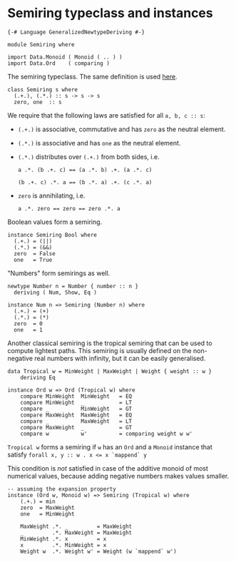 Semiring typeclass and instances
================================

``` {.haskell}
{-# Language GeneralizedNewtypeDeriving #-}

module Semiring where

import Data.Monoid ( Monoid ( .. ) )
import Data.Ord    ( comparing )
```

The semiring typeclass. The same definition is used
[here](http://hackage.haskell.org/package/weighted-regexp).

``` {.haskell}
class Semiring s where
  (.+.), (.*.) :: s -> s -> s
  zero, one  :: s
```

We require that the following laws are satisfied for all `a, b, c :: s`:

-   `(.+.)` is associative, commutative and has `zero` as the neutral
    element.
-   `(.*.)` is associative and has `one` as the neutral element.
-   `(.*.)` distributes over `(.+.)` from both sides, i.e.

    `a .*. (b .+. c) == (a .*. b) .+. (a .*. c)`

    `(b .+. c) .*. a == (b .*. a) .+. (c .*. a)`
-   `zero` is annihilating, i.e.

    `a .*. zero == zero == zero .*. a`

Boolean values form a semiring.

``` {.haskell}
instance Semiring Bool where
  (.+.) = (||)
  (.*.) = (&&)
  zero  = False
  one   = True
```

"Numbers" form semirings as well.

``` {.haskell}
newtype Number n = Number { number :: n }
  deriving ( Num, Show, Eq )

instance Num n => Semiring (Number n) where
  (.+.) = (+)
  (.*.) = (*)
  zero  = 0
  one   = 1
```

Another classical semiring is the tropical semiring that can be used to
compute lightest paths. This semiring is usually defined on the
non-negative real numbers with infinity, but it can be easily
generalised.

``` {.haskell}
data Tropical w = MinWeight | MaxWeight | Weight { weight :: w }
    deriving Eq
```

``` {.haskell}
instance Ord w => Ord (Tropical w) where
    compare MinWeight  MinWeight   = EQ
    compare MinWeight  _           = LT
    compare _          MinWeight   = GT
    compare MaxWeight  MaxWeight   = EQ
    compare _          MaxWeight   = LT
    compare MaxWeight  _           = GT
    compare w          w'          = comparing weight w w'
```

`Tropical w` forms a semiring if `w` has an `Ord` and a `Monoid`
instance that satisfy `` forall x, y :: w . x <= x `mappend` y ``

This condition is *not* satisfied in case of the additive monoid of most
numerical values, because adding negative numbers makes values smaller.

``` {.haskell}
-- assuming the expansion property
instance (Ord w, Monoid w) => Semiring (Tropical w) where
    (.+.) = min
    zero  = MaxWeight
    one   = MinWeight

    MaxWeight .*. _         = MaxWeight
    _         .*. MaxWeight = MaxWeight
    MinWeight .*. x         = x
    x         .*. MinWeight = x
    Weight w  .*. Weight w' = Weight (w `mappend` w')
```
